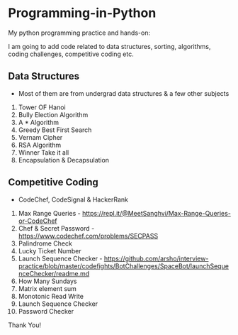 # Programming-in-Python

My python programming practice and hands-on:

I am going to add code related to data structures, sorting, algorithms, coding challenges, competitive coding etc. 

## Data Structures
- Most of them are from undergrad data structures & a few other subjects
1. Tower OF Hanoi
2. Bully Election Algorithm
3. A * Algorithm
4. Greedy Best First Search
5. Vernam Cipher
6. RSA Algorithm
7. Winner Take it all
8. Encapsulation & Decapsulation

## Competitive Coding
- CodeChef, CodeSignal & HackerRank
1. Max Range Queries - https://repl.it/@MeetSanghvi/Max-Range-Queries-or-CodeChef
2. Chef & Secret Password - https://www.codechef.com/problems/SECPASS
3. Palindrome Check 
4. Lucky Ticket Number
5. Launch Sequence Checker - https://github.com/arsho/interview-practice/blob/master/codefights/BotChallenges/SpaceBot/launchSequenceChecker/readme.md
6. How Many Sundays
7. Matrix element sum
8. Monotonic Read Write
9. Launch Sequence Checker
10. Password Checker

Thank You!


